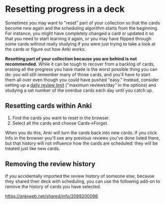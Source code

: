 # Resetting progress in a deck

Sometimes you may want to "reset" part of your collection so that the cards become new again and the scheduling algorithm starts from the beginning. For instance, you might have completely changed a card or updated it so that you need to start learning it again, or you may have flipped through some cards without really studying if you were just trying to take a look at the cards or figure out how Anki works.

**Resetting part of your collection because you are behind is not recommended.** While it can be tough to recover from a backlog of cards, erasing all the progress you have made is the worst possible thing you can do: you will still remember many of those cards, and you'll have to start them all over even though you could have pushed "easy." Instead, consider setting up a [daily review limit](https://docs.ankiweb.net/deck-options.html#daily-limits) ("maximum reviews/day" in the options) and studying a set number of the overdue cards each day until you catch up.

Resetting cards within Anki
--------------------------------

1. Find the cards you want to reset in the browser.
2. Select all the cards and choose Cards->Forget.

When you do this, Anki will turn the cards back into new cards. If you click Info in the browser you'll see any previous reviews you've done listed there, but that history will not influence how the cards are scheduled: they will be treated just like new cards.

Removing the review history
---------------------------------

If you accidentally imported the review history of someone else, because they shared their deck with scheduling, you can use the following add-on to remove the history of cards you have selected.

<https://ankiweb.net/shared/info/2089200096>
